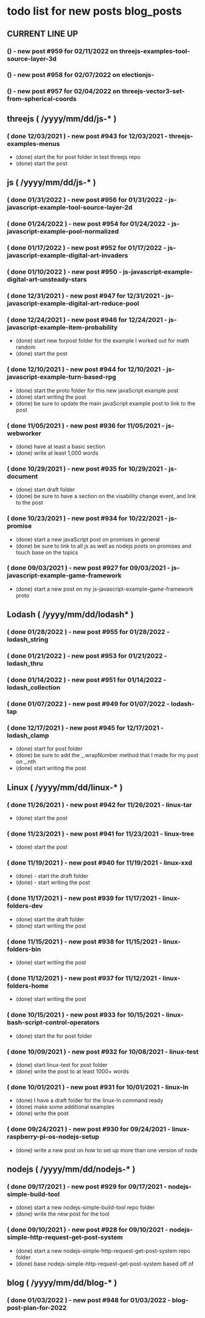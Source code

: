 # todo list for new posts blog_posts

<!--###### ########## ########## #######-->
## CURRENT LINE UP
<!--###### ########## ########## #######-->

### () - new post #959 for 02/11/2022 on threejs-examples-tool-source-layer-3d

### () - new post #958 for 02/07/2022 on electionjs-

### () - new post #957 for 02/04/2022 on threejs-vector3-set-from-spherical-coords

<!--###### ########## ########## #######-->
## threejs ( /yyyy/mm/dd/js-* )
<!--###### ########## ########## #######-->

### ( done 12/03/2021 ) - new post #943 for 12/03/2021 - threejs-examples-menus
* (done) start the for post folder in test threejs repo
* (done) start the post

<!--###### ########## ########## #######-->
## js ( /yyyy/mm/dd/js-* )
<!--###### ########## ########## #######-->

### ( done 01/31/2022 ) - new post #956 for 01/31/2022 - js-javascript-example-tool-source-layer-2d

### ( done 01/24/2022 ) - new post #954 for 01/24/2022 - js-javascript-example-pool-normalized

### ( done 01/17/2022 ) - new post #952 for 01/17/2022 - js-javascript-example-digital-art-invaders

### ( done 01/10/2022 ) - new post #950 - js-javascript-example-digital-art-unsteady-stars

### ( done 12/31/2021 ) - new post #947 for 12/31/2021 - js-javascript-example-digital-art-reduce-pool

### ( done 12/24/2021 ) - new post #946 for 12/24/2021 - js-javascript-example-item-probability
* (done) start new forpost folder for the example I worked out for math random
* (done) start the post

### ( done 12/10/2021 ) - new post #944 for 12/10/2021 - js-javascript-example-turn-based-rpg
* (done) start the proto folder for this new javaScript example post
* (done) start writing the post
* (done) be sure to update the main javaScript example post to link to the post

### ( done 11/05/2021 ) - new post #936 for 11/05/2021 - js-webworker
* (done) have at least a basic section
* (done) write at least 1,000 words

### ( done 10/29/2021 ) - new post #935 for 10/29/2021 - js-document
* (done) start draft folder
* (done) be sure to have a section on the visability change event, and link to the post

### ( done 10/23/2021 ) - new post #934 for 10/22/2021 - js-promise
* (done) start a new javaScript post on promises in general
* (done) be sure to link to all js as well as nodejs posts on promises and touch base on the topics

### ( done 09/03/2021 ) - new post #927 for 09/03/2021 - js-javascript-example-game-framework
* (done) start a new post on my js-javascript-example-game-framework proto


<!--###### ########## ########## #######-->
## Lodash ( /yyyy/mm/dd/lodash* )
<!--###### ########## ########## #######-->

### ( done 01/28/2022 ) - new post #955 for 01/28/2022 - lodash_string

### ( done 01/21/2022 ) - new post #953 for 01/21/2022 - lodash_thru

### ( done 01/14/2022 ) - new post #951 for 01/14/2022 - lodash_collection

### ( done 01/07/2022 ) - new post #949 for 01/07/2022 - lodash-tap

### ( done 12/17/2021 ) - new post #945 for 12/17/2021 - lodash_clamp
* (done) start for post folder
* (done) be sure to add the \_.wrapNumber method that I made for my post on \_.nth
* (done) start writing the post

<!--###### ########## ########## #######-->
## Linux ( /yyyy/mm/dd/linux-* )
<!--###### ########## ########## #######-->

### ( done 11/26/2021  ) - new post #942 for 11/26/2021 - linux-tar
* (done) start the post

### ( done 11/23/2021 ) - new post #941 for 11/23/2021 - linux-tree
* (done) start the post

### ( done 11/19/2021 ) - new post #940 for 11/19/2021 - linux-xxd
* (done) - start the draft folder
* (done) - start writing the post

### ( done 11/17/2021 ) - new post #939 for 11/17/2021 - linux-folders-dev
* (done) start the draft folder
* (done) start writing the post

### ( done 11/15/2021 ) - new post #938 for 11/15/2021 - linux-folders-bin
* (done) start writing the post

### ( done 11/12/2021 ) - new post #937 for 11/12/2021 - linux-folders-home
* (done) start writing the post

### ( done 10/15/2021 ) - new post #933 for 10/15/2021 - linux-bash-script-control-operators
* (done) start the for post folder

### ( done 10/09/2021 ) - new post #932 for 10/08/2021 - linux-test
* (done) start linux-test for post folder
* (done) write the post to at least 1000+ words

### ( done 10/01/2021 ) - new post #931 for 10/01/2021 - linux-ln
* (done) I have a draft folder for the linux-ln command ready
* (done) make some additional examples
* (done) write the post

### ( done 09/24/2021 ) - new post #930 for 09/24/2021 - linux-raspberry-pi-os-nodejs-setup
* (done) write a new post on how to set up more than one version of node




<!--###### ########## ########## #######-->
## nodejs ( /yyyy/mm/dd/nodejs-* )
<!--###### ########## ########## #######-->

### ( done 09/17/2021 ) - new post #929 for 09/17/2021 - nodejs-simple-build-tool
* (done) start a new nodejs-simple-build-tool repo folder
* (done) write the new post for the tool

### ( done 09/10/2021 ) - new post #928 for 09/10/2021 - nodejs-simple-http-request-get-post-system
* (done) start a new nodejs-simple-http-request-get-post-system repo folder
* (done) base nodejs-simple-http-request-get-post-system based off of




<!--###### ########## ########## #######-->
## blog ( /yyyy/mm/dd/blog-* )
<!--###### ########## ########## #######-->

### ( done 01/03/2022 ) - new post #948 for 01/03/2022 - blog-post-plan-for-2022


